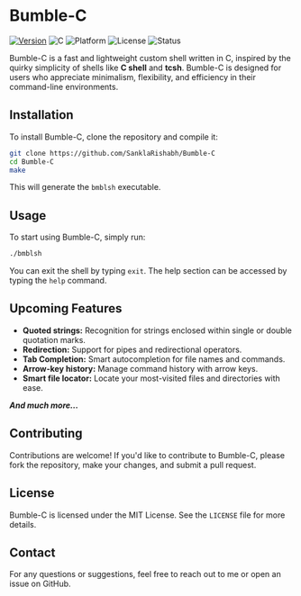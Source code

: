 # Bumble-C

[![Version](https://img.shields.io/badge/version-0.1.2--pre--release-orange.svg)](https://semver.org/)
![C](https://img.shields.io/badge/language-C-blue.svg)
![Platform](https://img.shields.io/badge/platform-Unix%2FLinux-informational.svg)
![License](https://img.shields.io/badge/license-MIT-green.svg)
![Status](https://img.shields.io/badge/status-active-brightgreen.svg)


Bumble-C is a fast and lightweight custom shell written in C, inspired by the quirky simplicity of shells like **C shell** and **tcsh**. Bumble-C is designed for users who appreciate minimalism, flexibility, and efficiency in their command-line environments.

## Installation

To install Bumble-C, clone the repository and compile it:

```bash
git clone https://github.com/SanklaRishabh/Bumble-C
cd Bumble-C
make
```

This will generate the `bmblsh` executable.

## Usage

To start using Bumble-C, simply run:

```bash
./bmblsh
```

You can exit the shell by typing `exit`.
The help section can be accessed by typing the `help` command.

## Upcoming Features

- **Quoted strings:** Recognition for strings enclosed within single or double quotation marks.
- **Redirection:** Support for pipes and redirectional operators.
- **Tab Completion:** Smart autocompletion for file names and commands.
- **Arrow-key history:** Manage command history with arrow keys.
- **Smart file locator:** Locate your most-visited files and directories with ease.

***And much more...***

## Contributing

Contributions are welcome! If you'd like to contribute to Bumble-C, please fork the repository, make your changes, and submit a pull request.

## License

Bumble-C is licensed under the MIT License. See the `LICENSE` file for more details.

## Contact

For any questions or suggestions, feel free to reach out to me or open an issue on GitHub.
